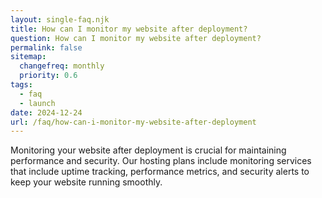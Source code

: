 ```yaml
---
layout: single-faq.njk
title: How can I monitor my website after deployment?
question: How can I monitor my website after deployment?
permalink: false
sitemap:
  changefreq: monthly
  priority: 0.6
tags: 
  - faq
  - launch
date: 2024-12-24
url: /faq/how-can-i-monitor-my-website-after-deployment
---
```


Monitoring your website after deployment is crucial for maintaining performance and security. Our hosting plans include monitoring services that include uptime tracking, performance metrics, and security alerts to keep your website running smoothly.
